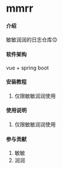 # mmrr

#### 介绍
敏敏润润的日志仓库😊

#### 软件架构
vue + spring boot


#### 安装教程

1.  仅限敏敏润润使用

#### 使用说明

1.  仅限敏敏润润使用

#### 参与贡献

1.  敏敏
2.  润润
